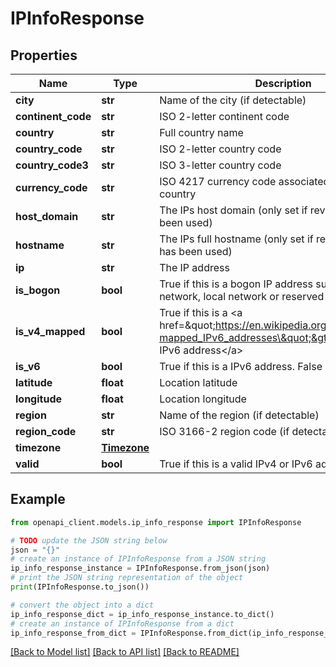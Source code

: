 # IPInfoResponse


## Properties

Name | Type | Description | Notes
------------ | ------------- | ------------- | -------------
**city** | **str** | Name of the city (if detectable) | 
**continent_code** | **str** | ISO 2-letter continent code | 
**country** | **str** | Full country name | 
**country_code** | **str** | ISO 2-letter country code | 
**country_code3** | **str** | ISO 3-letter country code | 
**currency_code** | **str** | ISO 4217 currency code associated with the country | 
**host_domain** | **str** | The IPs host domain (only set if reverse-lookup has been used) | 
**hostname** | **str** | The IPs full hostname (only set if reverse-lookup has been used) | 
**ip** | **str** | The IP address | 
**is_bogon** | **bool** | True if this is a bogon IP address such as a private network, local network or reserved address | 
**is_v4_mapped** | **bool** | True if this is a &lt;a href&#x3D;\&quot;https://en.wikipedia.org/wiki/IPv6#IPv4-mapped_IPv6_addresses\&quot;&gt;IPv4 mapped IPv6 address&lt;/a&gt; | 
**is_v6** | **bool** | True if this is a IPv6 address. False if IPv4 | 
**latitude** | **float** | Location latitude | 
**longitude** | **float** | Location longitude | 
**region** | **str** | Name of the region (if detectable) | 
**region_code** | **str** | ISO 3166-2 region code (if detectable) | 
**timezone** | [**Timezone**](Timezone.md) |  | 
**valid** | **bool** | True if this is a valid IPv4 or IPv6 address | 

## Example

```python
from openapi_client.models.ip_info_response import IPInfoResponse

# TODO update the JSON string below
json = "{}"
# create an instance of IPInfoResponse from a JSON string
ip_info_response_instance = IPInfoResponse.from_json(json)
# print the JSON string representation of the object
print(IPInfoResponse.to_json())

# convert the object into a dict
ip_info_response_dict = ip_info_response_instance.to_dict()
# create an instance of IPInfoResponse from a dict
ip_info_response_from_dict = IPInfoResponse.from_dict(ip_info_response_dict)
```
[[Back to Model list]](../README.md#documentation-for-models) [[Back to API list]](../README.md#documentation-for-api-endpoints) [[Back to README]](../README.md)



